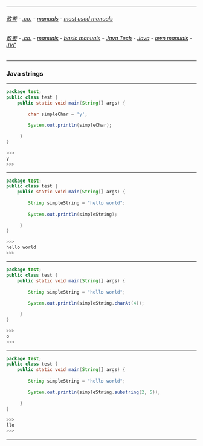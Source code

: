 
---

###### [改善](https://github.com/ttltrk/0C/blob/master/README.MD) - [.co.](https://github.com/ttltrk/PRG/blob/master/CODING.MD) - [manuals](https://github.com/ttltrk/PRG/blob/master/MAN.MD) - [most used manuals](https://github.com/ttltrk/PRG/blob/master/MUM.MD)

###### [改善](https://github.com/ttltrk/0C/blob/master/README.MD) - [.co.](https://github.com/ttltrk/PRG/blob/master/CODING.MD) - [manuals](https://github.com/ttltrk/PRG/blob/master/MAN.MD) - [basic manuals](https://github.com/ttltrk/PRG/blob/master/MANUALS.MD) - [Java Tech](https://github.com/ttltrk/PRG/blob/master/JAVA/DOC/JT/JT.MD) - [Java](https://github.com/ttltrk/PRG/blob/master/JAVA/DOC/OJM/OJM.MD) - [own manuals](https://github.com/ttltrk/PRG/blob/master/JAVA/DOC/OJM/JM/JM.MD) - [JVF](https://github.com/ttltrk/PRG/blob/master/JAVA/DOC/OJM/JVF/JVF.MD)

---

### Java strings

---

```java
package test;
public class test {
	public static void main(String[] args) {
		
		char simpleChar = 'y';
        
		System.out.println(simpleChar);

	 }
}

>>>
y
>>>
```

---

```java
package test;
public class test {
	public static void main(String[] args) {
		
		String simpleString = "hello world";
        
		System.out.println(simpleString);

	 }
}

>>>
hello world
>>>
```

---

```java
package test;
public class test {
	public static void main(String[] args) {
		
		String simpleString = "hello world";
        
		System.out.println(simpleString.charAt(4));

	 }
}

>>>
o
>>>
```

---

```java
package test;
public class test {
	public static void main(String[] args) {
		
		String simpleString = "hello world";
        
		System.out.println(simpleString.substring(2, 5));

	 }
}

>>>
llo
>>>
```

---
